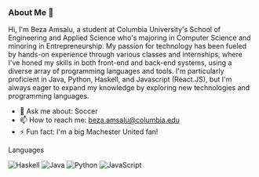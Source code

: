 ### About Me 👋

Hi, I'm Beza Amsalu, a student at Columbia University's School of Engineering and Applied Science who's majoring in Computer Science and minoring in Entrepreneurship. My passion for technology has been fueled by hands-on experience through various classes and internships, where I've honed my skills in both front-end and back-end systems, using a diverse array of programming languages and tools. I'm particularly proficient in Java, Python, Haskell, and Javascript (React.JS), but I'm always eager to expand my knowledge by exploring new technologies and programming languages.


- 💬 Ask me about: Soccer 
- 📫 How to reach me: beza.amsalu@columbia.edu
- ⚡ Fun fact: I'm a big Machester United fan!

Languages

![Haskell](https://img.shields.io/badge/Haskell-5e5086?style=for-the-badge&logo=haskell&logoColor=white)
![Java](https://img.shields.io/badge/java-%23ED8B00.svg?style=for-the-badge&logo=java&logoColor=white)
![Python](https://img.shields.io/badge/python-3670A0?style=for-the-badge&logo=python&logoColor=ffdd54)
![JavaScript](https://img.shields.io/badge/javascript-%23323330.svg?style=for-the-badge&logo=javascript&logoColor=%23F7DF1E)
